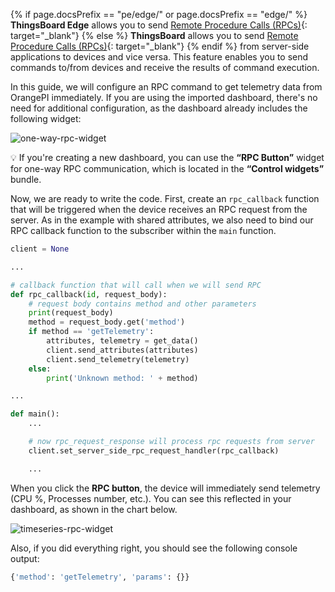 {% if page.docsPrefix == "pe/edge/" or page.docsPrefix == "edge/" %}
**ThingsBoard Edge** allows you to send [Remote Procedure Calls (RPCs)](/docs/{{peDocsPrefix}}user-guide/rpc/#server-side-rpc){: target="_blank"}
{% else %} 
**ThingsBoard** allows you to send [Remote Procedure Calls (RPCs)](/docs/{{page.docsPrefix}}user-guide/rpc/#server-side-rpc){: target="_blank"}
{% endif %} from server-side applications to devices and vice versa. 
This feature enables you to send commands to/from devices and receive the results of command execution.

In this guide, we will configure an RPC command to get telemetry data from OrangePI immediately. If you are 
using the imported dashboard, there's no need for additional configuration, as the dashboard already includes the following widget:

![one-way-rpc-widget](https://img.thingsboard.io/devices-library/basic/single-board-computers/one-way-rpc-widget.png)


💡 If you're creating a new dashboard, you can use the **“RPC Button”** widget for one-way RPC communication, which is located in the **“Control widgets”** bundle.

Now, we are ready to write the code. First, create an `rpc_callback` function that will be 
triggered when the device receives an RPC request from the server. As in the example with shared attributes, we also need to bind our RPC callback function 
to the subscriber within the `main` function.

```python
client = None

...

# callback function that will call when we will send RPC
def rpc_callback(id, request_body):
    # request body contains method and other parameters
    print(request_body)
    method = request_body.get('method')
    if method == 'getTelemetry':
        attributes, telemetry = get_data()
        client.send_attributes(attributes)
        client.send_telemetry(telemetry)
    else:
        print('Unknown method: ' + method)

...

def main():
    ...

    # now rpc_request_response will process rpc requests from server
    client.set_server_side_rpc_request_handler(rpc_callback)

    ...
```

When you click the **RPC button**, the device will immediately send telemetry (CPU %, Processes number, etc.). 
You can see this reflected in your dashboard, as shown in the chart below.

![timeseries-rpc-widget](https://img.thingsboard.io/devices-library/basic/single-board-computers/timeseries-rpc-widget.png)

Also, if you did everything right, you should see the following console output:

```python
{'method': 'getTelemetry', 'params': {}}
```